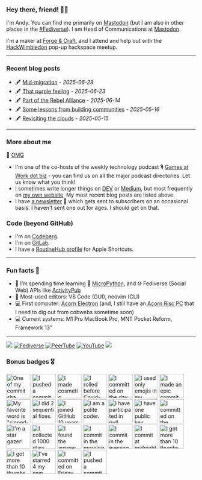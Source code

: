 
### Hey there, friend! 👋🏻

I'm Andy. You can find me primarily on <a rel="me" href="https://macaw.social/@andypiper">Mastodon</a> (but I am also in other places in the [#Fediverse](https://fediverseforfreedom.org/?ref=gh-profile)). I am Head of Communications at [Mastodon](https://joinmastodon.org/about#team).

I'm a maker at [Forge & Craft](https://forgeandcraft.co.uk), and I attend and help out with the [HackWimbledon](https://hackwimbledon.org) pop-up hackspace meetup.

---

### Recent blog posts

<!-- BLOG-POST-LIST:START -->
- 🖋 [Mid-migration](https://andypiper.co.uk/2025/06/29/mid-migration/) - *2025-06-29*
- 🖋 [That purple feeling](https://andypiper.co.uk/2025/06/23/that-purple-feeling/) - *2025-06-23*
- 🖋 [Part of the Rebel Alliance](https://andypiper.co.uk/2025/06/14/part-of-the-rebel-alliance/) - *2025-06-14*
- 🖋 [Some lessons from building communities](https://andypiper.co.uk/2025/05/16/some-lessons-from-building-communities/) - *2025-05-16*
- 🖋 [Revisiting the clouds](https://andypiper.co.uk/2025/05/15/revisiting-the-clouds/) - *2025-05-15*
<!-- BLOG-POST-LIST:END -->

---

### More about me

💖 [OMG](https://andypiper.omg.lol)

- I'm one of the co-hosts of the weekly technology podcast 🎙️ [Games at Work dot biz](https://gamesatwork.biz) - you can find us on all the major podcast directories. Let us know what you think!
- I sometimes write longer things on [DEV](https://dev.to/andypiper) or [Medium](https://andypiper.medium.com), but most frequently on [my own website](https://andypiper.co.uk). My most recent blog posts are listed above.
- I have [a newsletter](https://buttondown.email/andypiper) 📮 which gets sent to subscribers on an occasional basis. I haven't sent one out for ages. I should get on that.

### Code (beyond GitHub)

- I'm on [Codeberg](https://codeberg.org/andypiper).
- I'm on [GitLab](https://gitlab.com/andypiper).
- I have a [RoutineHub profile](https://routinehub.co/user/andypiper) for Apple Shortcuts.

---

### Fun facts 🎱

- 🌱 I’m spending time learning 🐍 [MicroPython](https://micropython.org), and 🌐 Fediverse (Social Web) APIs like [ActivityPub](https://w3c.github.io/activitypub/)
- 📝 Most-used editors: VS Code (GUI), neovim (CLI)
- 💻 First computer: [Acorn Electron](https://en.wikipedia.org/wiki/Acorn_Electron) (and, I still have an [Acorn Risc PC](https://en.wikipedia.org/wiki/Risc_PC) that I need to dig out from cobwebs sometime soon)
- 💻 Current systems: M1 Pro MacBook Pro, MNT Pocket Reform, Framework 13"

---

[![](https://omg.8bitsqu.id/?user=andypiper)](https://andypiper.omg.lol) [![Fediverse](https://img.shields.io/badge/andypiper%20-%231DA1F2.svg?&style=flat-square&logo=mastodon&logoColor=white&color=6364FF)](https://macaw.social/@andypiper) [![PeerTube](https://img.shields.io/badge/andypiper%20-%231DA1F2.svg?&style=flat-square&logo=peertube&logoColor=white&color=e2712f)](https://makertube.net/a/andypiper) [![YouTube](https://img.shields.io/badge/andypiper%20-%23FF0000.svg?&style=flat-square&logo=YouTube&logoColor=white)](https://youtube.com/@andypiper) <a href="https://xbox.com"><img src="https://img.shields.io/badge/LostRinkitink%20-%23107C10.svg?&style=flat-square&logo=Xbox&logoColor=white"/></a>

### Bonus badges 🎖️

<!-- my-badges start -->
<a href="my-badges/ab-commit.md"><img src="https://my-badges.github.io/my-badges/ab-commit.png" alt="One of my commit sha starts with &quot;ab&quot;." title="One of my commit sha starts with &quot;ab&quot;." width="64"></a>
<a href="my-badges/cafe-commit.md"><img src="https://my-badges.github.io/my-badges/cafe-commit.png" alt="I pushed a commit with &quot;cafe&quot; 6 times." title="I pushed a commit with &quot;cafe&quot; 6 times." width="64"></a>
<a href="my-badges/cosmetic-commit.md"><img src="https://my-badges.github.io/my-badges/cosmetic-commit.png" alt="I made cosmetic commit." title="I made cosmetic commit." width="64"></a>
<a href="my-badges/covid-19.md"><img src="https://my-badges.github.io/my-badges/covid-19.png" alt="I rolled before Covid-19: Survivor of the Great TP Shortage" title="I rolled before Covid-19: Survivor of the Great TP Shortage" width="64"></a>
<a href="my-badges/delorean.md"><img src="https://my-badges.github.io/my-badges/delorean.png" alt="I committed on the day Doctor Emmett Brown invented the flux capacitor!" title="I committed on the day Doctor Emmett Brown invented the flux capacitor!" width="64"></a>
<a href="my-badges/emoji-only-commit.md"><img src="https://my-badges.github.io/my-badges/emoji-only-commit.png" alt="I used only emojis in my commit message." title="I used only emojis in my commit message." width="64"></a>
<a href="my-badges/epic-commit.md"><img src="https://my-badges.github.io/my-badges/epic-commit.png" alt="I made an epic commit with a message over 500 chars." title="I made an epic commit with a message over 500 chars." width="64"></a>
<a href="my-badges/favorite-word.md"><img src="https://my-badges.github.io/my-badges/favorite-word.png" alt="My favorite word is &quot;signed-off-by:&quot;." title="My favorite word is &quot;signed-off-by:&quot;." width="64"></a>
<a href="my-badges/fix-2.md"><img src="https://my-badges.github.io/my-badges/fix-2.png" alt="I did 2 sequential fixes." title="I did 2 sequential fixes." width="64"></a>
<a href="my-badges/github-anniversary-10.md"><img src="https://my-badges.github.io/my-badges/github-anniversary-10.png" alt="I joined GitHub 10 years ago." title="I joined GitHub 10 years ago." width="64"></a>
<a href="my-badges/polite-coder.md"><img src="https://my-badges.github.io/my-badges/polite-coder.png" alt="I am a polite coder." title="I am a polite coder." width="64"></a>
<a href="my-badges/pr-collaboration-10.md"><img src="https://my-badges.github.io/my-badges/pr-collaboration-10.png" alt="I have participated in pull requests with 10 or more people" title="I have participated in pull requests with 10 or more people" width="64"></a>
<a href="my-badges/public-keys-1.md"><img src="https://my-badges.github.io/my-badges/public-keys-1.png" alt="I have one public key" title="I have one public key" width="64"></a>
<a href="my-badges/spooky-commit.md"><img src="https://my-badges.github.io/my-badges/spooky-commit.png" alt="I committed on the Halloween! Boo!" title="I committed on the Halloween! Boo!" width="64"></a>
<a href="my-badges/star-gazer.md"><img src="https://my-badges.github.io/my-badges/star-gazer.png" alt="I&apos;m a star gazer!" title="I&apos;m a star gazer!" width="64"></a>
<a href="my-badges/stars-1000.md"><img src="https://my-badges.github.io/my-badges/stars-1000.png" alt="I collected 1000 stars." title="I collected 1000 stars." width="64"></a>
<a href="my-badges/the-ultimate-question.md"><img src="https://my-badges.github.io/my-badges/the-ultimate-question.png" alt="I found the answer to the ultimate question of life, the universe, and everything!" title="I found the answer to the ultimate question of life, the universe, and everything!" width="64"></a>
<a href="my-badges/morning-commits.md"><img src="https://my-badges.github.io/my-badges/morning-commits.png" alt="I commit in the morning." title="I commit in the morning." width="64"></a>
<a href="my-badges/evening-commits.md"><img src="https://my-badges.github.io/my-badges/evening-commits.png" alt="I commit in the evening." title="I commit in the evening." width="64"></a>
<a href="my-badges/midnight-commits.md"><img src="https://my-badges.github.io/my-badges/midnight-commits.png" alt="I commit at midnight." title="I commit at midnight." width="64"></a>
<a href="my-badges/thumbs-down-10.md"><img src="https://my-badges.github.io/my-badges/thumbs-down-10.png" alt="I got more than 10 thumbs down." title="I got more than 10 thumbs down." width="64"></a>
<a href="my-badges/thumbs-up-10.md"><img src="https://my-badges.github.io/my-badges/thumbs-up-10.png" alt="I got more than 10 thumbs up." title="I got more than 10 thumbs up." width="64"></a>
<a href="my-badges/self-star.md"><img src="https://my-badges.github.io/my-badges/self-star.png" alt="I&apos;ve starred 4 my own repositories." title="I&apos;ve starred 4 my own repositories." width="64"></a>
<a href="my-badges/friday-13.md"><img src="https://my-badges.github.io/my-badges/friday-13.png" alt="I committed on Friday the 13th, One… By One…" title="I committed on Friday the 13th, One… By One…" width="64"></a>
<a href="my-badges/dead-commit.md"><img src="https://my-badges.github.io/my-badges/dead-commit.png" alt="I pushed a commit with &quot;dead&quot; once." title="I pushed a commit with &quot;dead&quot; once." width="64"></a>
<!-- my-badges end -->

